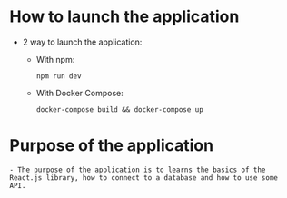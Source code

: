 # How to launch the application

- 2 way to launch the application:

    - With npm:
        ```
        npm run dev
        ```
    - With Docker Compose:
        ```
        docker-compose build && docker-compose up
        ```

# Purpose of the application

    - The purpose of the application is to learns the basics of the React.js library, how to connect to a database and how to use some API.